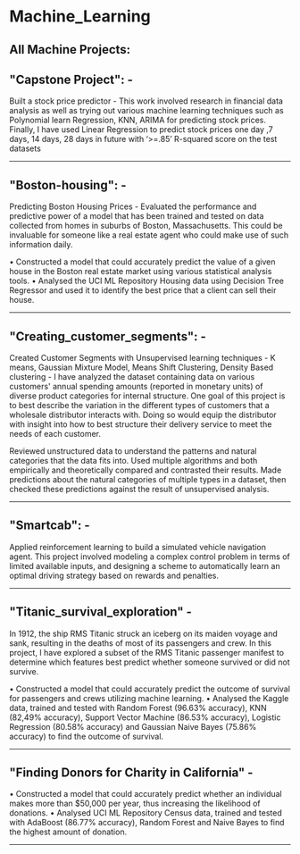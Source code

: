 # Machine_Learning
## All Machine Projects:

## "Capstone Project": -

Built a stock price predictor - This work involved research in financial data analysis as well as trying out various machine learning techniques such as Polynomial learn Regression, KNN, ARIMA for predicting stock prices. Finally, I have used Linear Regression to predict stock prices one day ,7 days, 14 days, 28 days in future with ‘>=.85’ R-squared score on the test datasets

-------------------------------------------------------------------------------------------------------------------

## "Boston-housing": -

Predicting Boston Housing Prices - Evaluated the performance and predictive power of a model that has been trained and tested on data collected from homes in suburbs of Boston, Massachusetts. This could be invaluable for someone like a real estate agent who could make use of such information daily.

•	Constructed a model that could accurately predict the value of a given house in the Boston real estate market using various statistical analysis tools.
•	Analysed the UCI ML Repository Housing data using Decision Tree Regressor and used it to identify the best price that a client can sell their house.

-------------------------------------------------------------------------------------------------------------------

## "Creating_customer_segments": -

Created Customer Segments with Unsupervised learning techniques - K means, Gaussian Mixture Model, Means Shift Clustering, Density Based clustering -  I have analyzed the dataset containing data on various customers' annual spending amounts (reported in monetary units) of diverse product categories for internal structure. One goal of this project is to best describe the variation in the different types of customers that a wholesale distributor interacts with. Doing so would equip the distributor with insight into how to best structure their delivery service to meet the needs of each customer.

Reviewed unstructured data to understand the patterns and natural categories that the data fits into. Used multiple algorithms and both empirically and theoretically compared and contrasted their results. Made predictions about the natural categories of multiple types in a dataset, then checked these predictions against the result of unsupervised analysis.

--------------------------------------------------------------------------------------------------------------------

## "Smartcab": -

Applied reinforcement learning to build a simulated vehicle navigation agent. This project involved modeling a complex control problem in terms of limited available inputs, and designing a scheme to automatically learn an optimal driving strategy based on rewards and penalties.

--------------------------------------------------------------------------------------------------------------------

## "Titanic_survival_exploration" - 

In 1912, the ship RMS Titanic struck an iceberg on its maiden voyage and sank, resulting in the deaths of most of its passengers and crew. In this project, I have explored a subset of the RMS Titanic passenger manifest to determine which features best predict whether someone survived or did not survive.

•	Constructed a model that could accurately predict the outcome of survival for passengers and crews utilizing machine learning.
•	Analysed the Kaggle data, trained and tested with Random Forest (96.63% accuracy), KNN (82,49% accuracy), Support Vector Machine (86.53% accuracy), Logistic Regression (80.58% accuracy) and Gaussian Naive Bayes (75.86% accuracy) to find the outcome of survival.


--------------------------------------------------------------------------------------------------------------------

## "Finding Donors for Charity in California" -

•	Constructed a model that could accurately predict whether an individual makes more than $50,000 per year, thus increasing the likelihood of donations.
•	Analysed UCI ML Repository Census data, trained and tested with AdaBoost (86.77% accuracy), Random Forest and Naive Bayes to find the highest amount of donation.

---------------------------------------------------------------------------------------------------------------------

